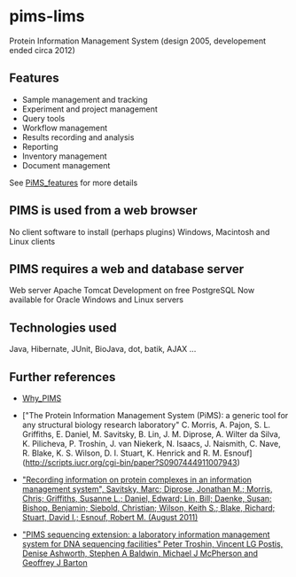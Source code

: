 # pims-lims
Protein Information Management System (design 2005, developement ended circa 2012)

## Features
 + Sample management and tracking
 + Experiment and project management
 + Query tools
 + Workflow management
 + Results recording and analysis
 + Reporting
 + Inventory management
 + Document management
 
See [PiMS_features](PiMS_Features.pdf) for more details

## PIMS is used from a web browser
No client software to install (perhaps plugins)  Windows, Macintosh and Linux clients

## PIMS requires a web and database server
Web server Apache Tomcat Development on free PostgreSQL Now available for Oracle Windows and Linux servers

## Technologies used 
Java, Hibernate, JUnit, BioJava, dot, batik, AJAX ...

## Further references
+ [Why_PIMS](Why_PiMS.pdf)

+ ["The Protein Information Management System (PiMS): a generic tool for any structural biology research laboratory" C. Morris, A. Pajon, S. L. Griffiths, E. Daniel, M. Savitsky, B. Lin, J. M. Diprose, A. Wilter da Silva, K. Pilicheva, P. Troshin, J. van Niekerk, N. Isaacs, J. Naismith, C. Nave, R. Blake, K. S. Wilson, D. I. Stuart, K. Henrick and R. M. Esnouf] (http://scripts.iucr.org/cgi-bin/paper?S0907444911007943)

+ [ "Recording information on protein complexes in an information management system", Savitsky, Marc; Diprose, Jonathan M.; Morris, Chris; Griffiths, Susanne L.; Daniel, Edward; Lin, Bill; Daenke, Susan; Bishop, Benjamin; Siebold, Christian; Wilson, Keith S.; Blake, Richard; Stuart, David I.; Esnouf, Robert M. (August 2011)](https://www.ncbi.nlm.nih.gov/pmc/articles/PMC3477311/)

+ ["PIMS sequencing extension: a laboratory information management system for DNA sequencing facilities" Peter Troshin, Vincent LG Postis, Denise Ashworth, Stephen A Baldwin, Michael J McPherson and Geoffrey J Barton](http://bmcresnotes.biomedcentral.com/articles/10.1186/1756-0500-4-48)
